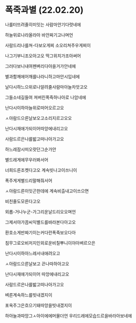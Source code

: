 # 폭죽과별 (22.02.20)

나를터뜨려줄히미잇는 사람마안기다렷네에

하늘위로나라올라아 바안짜기고나며언

사람드리나를쳐-다보오게찌 소오리쳐주우게찌이

나그기부니조오아고오 딱그위치가조아써어

그러다보니내여펜벼리다아을거가안네에

별과함께에어깨를나라니하고마안시입네에

날다시하느으위로나알려줄사람마아늘차앗고오

그들소네길들여 져버린폭죽하나아로 나암네에

난다시이하아늘위로떠어오르고오

ㅅ아람드으른날보오고소리지르고오오

난다시재애가되이어따앙에내리고오

사람드르은나를밟고떠나아가고오



하느레잠시떠오랏던그순가안

별드레게에무우러봐서어

너희드른조켓다고오 계속빗나고이쓰니이

폭주게게별드리말해줘서어

ㅅ아람드른이잇곤한데에 계속비츨내고이쓰으면

비친줄도모른다고오

외롭-거나누군-가그리운날드리오오며언

그제서야가끔씨익별드를바라본다아고오

환호소게반짜기이는커다란폭죽보오다아

침무그로오비저지인외로운비칠뿌니이야아벼르으은

난다시이하아느레서내애려오고

ㅅ아람드으른날보고 끈나따하아고오

난다시재애가되이어 따앙에내리고오

사람드르은나를밟고떠나아가고오



벼른계속하느를빗내겠지이

포옥주그은흐으기돼따앙을빗내겠지이

하아늘과따앙그ㅅ아이에에머물더언 우리드레에모습드르을바라아보네에
